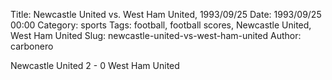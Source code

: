 Title: Newcastle United vs. West Ham United, 1993/09/25
Date: 1993/09/25 00:00
Category: sports
Tags: football, football scores, Newcastle United, West Ham United
Slug: newcastle-united-vs-west-ham-united
Author: carbonero


Newcastle United 2 - 0 West Ham United
